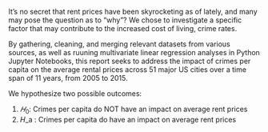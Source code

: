  It’s no secret that rent prices have been skyrocketing as of lately, and many may pose the question as to “why”? We chose to investigate a specific factor that may contribute to the increased cost of living, crime rates. 
  
  By gathering, cleaning, and merging relevant datasets from various sources, as well as ruuning multivariate linear regression analyses in Python Jupyter Notebooks, this report seeks to address the impact of crimes per capita on the average rental prices across 51 major US cities over a time span of 11 years, from 2005 to 2015.

We hypothesize two possible outcomes:
1. $𝐻_0$: Crimes per capita do NOT have an impact on average rent prices
2. 𝐻_a : Crimes per capita do have an impact on average rent prices
